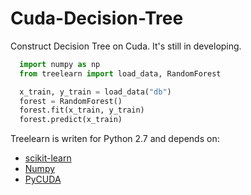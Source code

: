 Cuda-Decision-Tree
==================
Construct Decision Tree on Cuda.
It's still in developing.

```python
  import numpy as np
  from treelearn import load_data, RandomForest

  x_train, y_train = load_data("db")
  forest = RandomForest()
  forest.fit(x_train, y_train)
  forest.predict(x_train)
```

Treelearn is writen for Python 2.7 and depends on:
* [scikit-learn](http://scikit-learn.org/stable/)
* [Numpy](http://www.scipy.org/install.html)
* [PyCUDA](http://documen.tician.de/pycuda/#)

